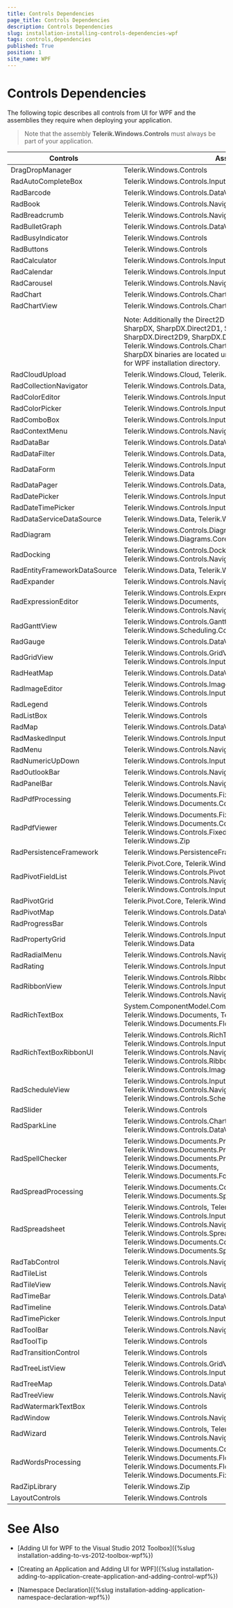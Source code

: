 ```yaml
---
title: Controls Dependencies
page_title: Controls Dependencies
description: Controls Dependencies
slug: installation-installing-controls-dependencies-wpf
tags: controls,dependencies
published: True
position: 1
site_name: WPF
---
```


# Controls Dependencies

The following topic describes all controls from UI for WPF and the assemblies they require when deploying your application.

>Note that the assembly __Telerik.Windows.Controls__ must always be part of your application.
          
Controls	|	Assembly
---	|	---
DragDropManager	|	Telerik.Windows.Controls
RadAutoCompleteBox	|	Telerik.Windows.Controls.Input
RadBarcode	|	Telerik.Windows.Controls.DataVisualization, Telerik.Windows.Data
RadBook	|	Telerik.Windows.Controls.Navigation
RadBreadcrumb	|	Telerik.Windows.Controls.Navigation, Telerik.Windows.Data
RadBulletGraph	|	Telerik.Windows.Controls.DataVisualization, Telerik.Windows.Data
RadBusyIndicator	|	Telerik.Windows.Controls
RadButtons	|	Telerik.Windows.Controls
RadCalculator	|	Telerik.Windows.Controls.Input
RadCalendar	|	Telerik.Windows.Controls.Input
RadCarousel	|	Telerik.Windows.Controls.Navigation, Telerik.Windows.Data
RadChart	|	Telerik.Windows.Controls.Charting
RadChartView	|	Telerik.Windows.Controls.Chart, Telerik.Windows.Data
	|	
	|	Note: Additionally the Direct2D Rendering feature requires the SharpDX, SharpDX.Direct2D1, SharpDX.Direct2D10, SharpDX.Direct2D9, SharpDX.DXGI and Telerik.Windows.Controls.Chart.Direct2D assemblies. The SharpDX binaries are located under the SharpDX folder in the UI for WPF installation directory.
RadCloudUpload	|	Telerik.Windows.Cloud, Telerik.Windows.Cloud.Controls
RadCollectionNavigator	|	Telerik.Windows.Controls.Data, Telerik.Windows.Data
RadColorEditor	|	Telerik.Windows.Controls.Input
RadColorPicker	|	Telerik.Windows.Controls.Input
RadComboBox	|	Telerik.Windows.Controls.Input
RadContextMenu	|	Telerik.Windows.Controls.Navigation
RadDataBar	|	Telerik.Windows.Controls.DataVisualization, Telerik.Windows.Data
RadDataFilter	|	Telerik.Windows.Controls.Data, Telerik.Windows.Data
RadDataForm	|	Telerik.Windows.Controls.Input, Telerik.Windows.Controls.Data, Telerik.Windows.Data
RadDataPager	|	Telerik.Windows.Controls.Data, Telerik.Windows.Data
RadDatePicker	|	Telerik.Windows.Controls.Input
RadDateTimePicker	|	Telerik.Windows.Controls.Input
RadDataServiceDataSource	|	Telerik.Windows.Data, Telerik.Windows.Controls.DataServices
RadDiagram	|	Telerik.Windows.Controls.Diagrams, Telerik.Windows.Diagrams.Core
RadDocking	|	Telerik.Windows.Controls.Docking, Telerik.Windows.Controls.Navigation, Telerik.Windows.Data
RadEntityFrameworkDataSource	|	Telerik.Windows.Data, Telerik.Windows.Controls.EntityFramework
RadExpander	|	Telerik.Windows.Controls.Navigation, Telerik.Windows.Data
RadExpressionEditor	|	Telerik.Windows.Controls.Expressions, Telerik.Windows.Data, Telerik.Windows.Documents, Telerik.Windows.Controls.Navigation
RadGanttView	|	Telerik.Windows.Controls.GanttView, Telerik.Windows.Scheduling.Core
RadGauge	|	Telerik.Windows.Controls.DataVisualization, Telerik.Windows.Data
RadGridView	|	Telerik.Windows.Controls.GridView, Telerik.Windows.Data, Telerik.Windows.Controls.Input
RadHeatMap	|	Telerik.Windows.Controls.DataVisualization, Telerik.Windows.Data
RadImageEditor	|	Telerik.Windows.Controls.ImageEditor, Telerik.Windows.Controls.Input
RadLegend	|	Telerik.Windows.Controls
RadListBox	|	Telerik.Windows.Controls
RadMap	|	Telerik.Windows.Controls.DataVisualization, Telerik.Windows.Data
RadMaskedInput	|	Telerik.Windows.Controls.Input
RadMenu	|	Telerik.Windows.Controls.Navigation
RadNumericUpDown	|	Telerik.Windows.Controls.Input
RadOutlookBar	|	Telerik.Windows.Controls.Navigation, Telerik.Windows.Data
RadPanelBar	|	Telerik.Windows.Controls.Navigation, Telerik.Windows.Data
RadPdfProcessing	|	Telerik.Windows.Documents.Fixed, Telerik.Windows.Documents.Core, Telerik.Windows.Zip
RadPdfViewer	|	Telerik.Windows.Documents.Fixed, Telerik.Windows.Documents.Core, Telerik.Windows.Controls.FixedDocumentViewers, Telerik.Windows.Zip
RadPersistenceFramework	|	Telerik.Windows.PersistenceFramework
RadPivotFieldList	|	Telerik.Pivot.Core, Telerik.Windows.Controls.PivotFieldList, Telerik.Windows.Controls.Pivot, Telerik.Windows.Controls.Navigation, Telerik.Windows.Controls.Input
RadPivotGrid	|	Telerik.Pivot.Core, Telerik.Windows.Controls.Pivot
RadPivotMap	|	Telerik.Windows.Controls.DataVisualization, Telerik.Windows.Data
RadProgressBar	|	Telerik.Windows.Controls
RadPropertyGrid	|	Telerik.Windows.Controls.Input, Telerik.Windows.Controls.Data, Telerik.Windows.Data
RadRadialMenu	|	Telerik.Windows.Controls.Navigation
RadRating	|	Telerik.Windows.Controls.Input
RadRibbonView	|	Telerik.Windows.Controls.RibbonView, Telerik.Windows.Controls.Input, Telerik.Windows.Controls.Navigation, Telerik.Windows.Data
RadRichTextBox	|	System.ComponentModel.Composition, Telerik.Windows.Data, Telerik.Windows.Documents, Telerik.Windows.Documents.Core, Telerik.Windows.Documents.Flow
RadRichTextBoxRibbonUI	|	Telerik.Windows.Controls.RichTextBoxUI, Telerik.Windows.Controls.Input, Telerik.Windows.Controls.Navigation, Telerik.Windows.Controls.RibbonView, Telerik.Windows.Controls.ImageEditor
RadScheduleView	|	Telerik.Windows.Controls.Input, Telerik.Windows.Controls.Navigation, Telerik.Windows.Controls.ScheduleView, Telerik.Windows.Data
RadSlider	|	Telerik.Windows.Controls
RadSparkLine	|	Telerik.Windows.Controls.Charting, Telerik.Windows.Controls.DataVisualization, Telerik.Windows.Data
RadSpellChecker	|	Telerik.Windows.Documents.Proofing, Telerik.Windows.Documents.Proofing.DataGrid, Telerik.Windows.Documents.Proofing.RadGridView, Telerik.Windows.Documents, Telerik.Windows.Documents.FormatProviders.MsRichTextBoxXaml
RadSpreadProcessing	|	Telerik.Windows.Documents.Core, Telerik.Windows.Documents.Spreadsheet, Telerik.Windows.Maths
RadSpreadsheet	|	Telerik.Windows.Controls, Telerik.Windows.Controls.GridView, Telerik.Windows.Controls.Input, Telerik.Windows.Controls.Navigation, Telerik.Windows.Controls.Spreadsheet, Telerik.Windows.Data, Telerik.Windows.Documents.Core, Telerik.Windows.Documents.Spreadsheet, Telerik.Windows.Maths
RadTabControl	|	Telerik.Windows.Controls.Navigation, Telerik.Windows.Data
RadTileList	|	Telerik.Windows.Controls
RadTileView	|	Telerik.Windows.Controls.Navigation, Telerik.Windows.Data
RadTimeBar	|	Telerik.Windows.Controls.DataVisualization, Telerik.Windows.Data
RadTimeline	|	Telerik.Windows.Controls.DataVisualization, Telerik.Windows.Data
RadTimePicker	|	Telerik.Windows.Controls.Input
RadToolBar	|	Telerik.Windows.Controls.Navigation
RadToolTip	|	Telerik.Windows.Controls
RadTransitionControl	|	Telerik.Windows.Controls
RadTreeListView	|	Telerik.Windows.Controls.GridView, Telerik.Windows.Data, Telerik.Windows.Controls.Input
RadTreeMap	|	Telerik.Windows.Controls.DataVisualization, Telerik.Windows.Data
RadTreeView	|	Telerik.Windows.Controls.Navigation, Telerik.Windows.Data
RadWatermarkTextBox	|	Telerik.Windows.Controls
RadWindow	|	Telerik.Windows.Controls.Navigation
RadWizard	|	Telerik.Windows.Controls, Telerik.Windows.Data, Telerik.Windows.Controls.Navigation 
RadWordsProcessing	|	Telerik.Windows.Documents.Core, Telerik.Windows.Documents.Flow, Telerik.Windows.Zip, Telerik.Windows.Documents.Flow.FormatProviders.Pdf, Telerik.Windows.Documents.Fixed
RadZipLibrary	|	Telerik.Windows.Zip
LayoutControls	|	Telerik.Windows.Controls

# See Also

 * [Adding UI for WPF to the Visual Studio 2012 Toolbox]({%slug installation-adding-to-vs-2012-toolbox-wpf%})

 * [Creating an Application and Adding UI for WPF]({%slug installation-adding-to-application-create-application-and-adding-control-wpf%})

 * [Namespace Declaration]({%slug installation-adding-application-namespace-declaration-wpf%})

